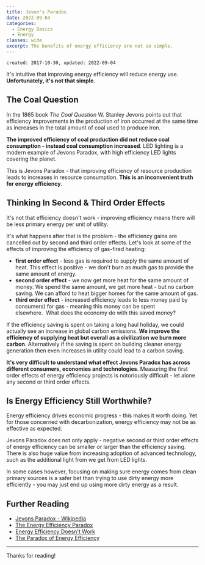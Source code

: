 ```yaml
---
title: Jevon's Paradox
date: 2022-09-04
categories:
  - Energy Basics
  - Energy
classes: wide
excerpt: The benefits of energy efficiency are not so simple.
---
```

```
created: 2017-10-30, updated: 2022-09-04
```

It's intuitive that improving energy efficiency will reduce energy use.  **Unfortunately, it's not that simple**.


## The Coal Question

In the 1865 book *The Coal Question* W. Stanley Jevons points out that efficiency improvements in the production of iron occurred at the same time as increases in the total amount of coal used to produce iron.  

**The improved efficiency of coal production did not reduce coal consumption - instead coal consumption increased**.  LED lighting is a modern example of Jevons Paradox, with high efficiency LED lights covering the planet.

This is Jevons Paradox - that improving efficiency of resource production leads to increases in resource consumption.  **This is an inconvenient truth for energy efficiency**.


## Thinking In Second & Third Order Effects

It's not that efficiency doesn't work - improving efficiency means there will be less primary energy per unit of utility. 

It's what happens after that is the problem - the efficiency gains are cancelled out by second and third order effects.  Let's look at some of the effects of improving the efficiency of gas-fired heating:

- **first order effect** - less gas is required to supply the same amount of heat. This effect is positive - we don't burn as much gas to provide the same amount of energy.
- **second order effect** - we now get more heat for the same amount of money. We spend the same amount, we get more heat - but no carbon saving. We can afford to heat bigger homes for the same amount of gas.
-  **third order effect** - increased efficiency leads to less money paid by consumers) for gas - meaning this money can be spent elsewhere.  What does the economy do with this saved money?

If the efficiency saving is spent on taking a long haul holiday, we could actually see an increase in global carbon emissions. **We improve the efficiency of supplying heat but overall as a civilization we burn more carbon**. Alternatively if the saving is spent on building cleaner energy generation then even increases in utility could lead to a carbon saving.

**It's very difficult to understand what effect Jevons Paradox has across different consumers, economies and technologies**. Measuring the first order effects of energy efficiency projects is notoriously difficult - let alone any second or third order effects.


## Is Energy Efficiency Still Worthwhile?

Energy efficiency drives economic progress - this makes it worth doing. Yet for those concerned with decarbonization, energy efficiency may not be as effective as expected.

Jevons Paradox does not only apply - negative second or third order effects of energy efficiency can be smaller or larger than the efficiency saving.  There is also huge value from increasing adoption of advanced technology, such as the additional light from we get from LED lights.

In some cases however, focusing on making sure energy comes from clean primary sources is a safer bet than trying to use dirty energy more efficiently - you may just end up using more dirty energy as a result.


## Further Reading

* [Jevons Paradox - Wikipedia](https://en.wikipedia.org/wiki/Jevons_paradox)
* [The Energy Efficiency Paradox](http://bigthink.com/politeia/the-energy-efficiency-paradox)
* [Energy Efficiency Doesn't Work](http://www.nakedcapitalism.com/2011/10/energy-efficiency-doesn%e2%80%99t-work.html)
* [The Paradox of Energy Efficiency](http://reason.com/archives/2012/10/31/the-paradox-of-energy-efficiency)

---

Thanks for reading!

